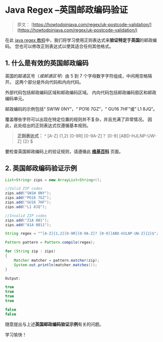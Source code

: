 # Java Regex –英国邮政编码验证

> 原文： [https://howtodoinjava.com/regex/uk-postcode-validation/](https://howtodoinjava.com/regex/uk-postcode-validation/)

在此 [java regex 教程](https://howtodoinjava.com/java-regular-expression-tutorials/)中，我们将学习使用正则表达式来**验证特定于英国**的邮政编码。 您也可以修改正则表达式以使其适合任何其他格式。

## 1\. 什么是有效的英国邮政编码

英国的邮递区号（*或邮递区号*）由 5 到 7 个字母数字字符组成，中间用空格隔开。 这两个部分是外向代码和内向代码。

外部代码包括邮政编码区域和邮政编码区域。 内向代码包括邮政编码扇区和邮政编码单元。

邮政编码的示例包括“ SW1W 0NY”，“ PO16 7GZ”，“ GU16 7HF”或“ L1 8JQ”。

覆盖哪些字符可以出现在特定位置的规则并不复杂，并且充满了异常情况。 因此，此处给出的正则表达式仅遵循基本规则。

> **正则表达式：** ^ [A-Z] {1,2} [0-9R] [0-9A-Z]？ [0-9] [ABD-HJLNP-UW-Z] {2} $

要检查英国邮政编码上的验证规则，请遵循此 [**维基百科**](https://en.wikipedia.org/wiki/Postcodes_in_the_United_Kingdom#Validation "uk postal code validations") 页面。

## 2\. 英国邮政编码验证示例

```java
List<String> zips = new ArrayList<String>();

//Valid ZIP codes
zips.add("SW1W 0NY");  
zips.add("PO16 7GZ");  
zips.add("GU16 7HF");  
zips.add("L1 8JQ");  

//Invalid ZIP codes
zips.add("Z1A 0B1");
zips.add("A1A 0B11");

String regex = "^[A-Z]{1,2}[0-9R][0-9A-Z]? [0-9][ABD-HJLNP-UW-Z]{2}$";

Pattern pattern = Pattern.compile(regex);

for (String zip : zips)
{
	Matcher matcher = pattern.matcher(zip);
	System.out.println(matcher.matches());
}

Output:

true
true
true
true

false
false

```

随意提出与上述**英国邮政编码验证示例**有关的问题。

学习愉快！